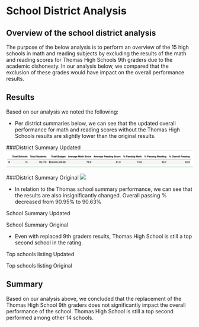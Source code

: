 # School District Analysis

## Overview of the school district analysis 
The purpose of the below analysis is to perform an overview of the 15 high schools in math and reading subjects by excluding the results of the math and reading scores for Thomas High Schools 9th graders due to the academic dishonesty. In our analysis below, we compared that the exclusion of  these grades would have impact on the overall performance results.

## Results
Based on our analysis we noted the following: 
* Per district summaries below, we can see that the updated overall performance for math and reading scores without the Thomas High Schools results are slightly lower than the original results. 

###District Summary Updated
<img src = "Resources/District_Summary_New.png">
 

###District Summary Original
<img src = "Resources/District_Summary_Old.png">

*	In relation to the Thomas school summary performance, we can see that the results are also insignificantly changed. Overall passing % decreased from 90.95% to 90.63%

School Summary Updated
 

School Summary Original
 
*	Even with replaced 9th graders results, Thomas High School is still a top second school in the rating. 

Top schools listing Updated
 
Top schools listing Original
 
## Summary

Based on our analysis above, we concluded that the replacement of the Thomas High School 9th graders does not significantly impact the overall performance of the school. Thomas High School is still a top second performed among other 14 schools. 



